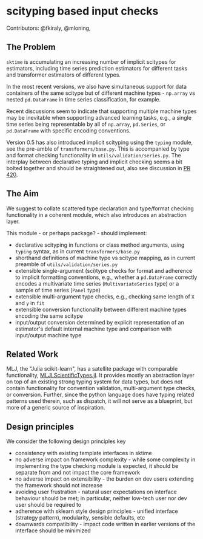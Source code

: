# scityping based input checks

Contributors: @fkiraly, @mloning, 

## The Problem

`sktime` is accumulating an increasing number of implicit scitypes for estimators, including time series prediction estimators for different tasks and transformer estimators of different types.

In the most recent versions, we also have simultaneous support for data containers of the same scitype but of different machine types - `np.array` vs nested `pd.DataFrame` in time series classification, for example.

Recent discussions seem to indicate that supporting multiple machine types may be inevitable when supporting advanced learning tasks, e.g., a single time series being representable by all of `np.array`, `pd.Series`, or `pd.DataFrame` with specific encoding conventions.

Version 0.5 has also introduced implicit scityping using the `typing` module, see the pre-amble of `transformers/base.py`. This is accompanied by type and format checking functionality in `utils/validation/series.py`. The interplay between declarative typing and implicit checking seems a bit bolted together and should be straightened out, also see discussion in [PR 420](https://github.com/alan-turing-institute/sktime/pull/420#issuecomment-716059124).

## The Aim

We suggest to collate scattered type declaration and type/format checking functionality in a coherent module, which also introduces an abstraction layer.

This module - or perhaps package? - should implement:

* declarative scityping in functions or class method arguments, using `typing` syntax, as in current `transformers/base.py`
* shorthand definitions of machine type vs scitype mapping, as in current preamble of `utils/validation/series.py`
* extensible single-argument (sci)type checks for format and adherence to implicit formatting conventions, e.g., whether a `pd.DataFrame` correctly encodes a multivariate time series (`MultivariateSeries` type) or a sample of time series (`Panel` type)
* extensible multi-argument type checks, e.g., checking same length of `X` and `y` in `fit`
* extensible conversion functionality between different machine types encoding the same scitype
* input/output conversion determined by explicit representation of an estimator's default internal machine type and comparison with input/output machine type

## Related Work

MLJ, the "Julia scikit-learn", has a satellite package with comparable functionality, [MLJLScientificTypes.jl](https://alan-turing-institute.github.io/MLJScientificTypes.jl/stable/). It provides mostly an abstraction layer on top of an existing strong typing system for data types, but does not contain functionality for convention validation, multi-argument type checks, or conversion. 
Further, since the python language does have typing related patterns used therein, such as dispatch, it will not serve as a blueprint, but more of a generic source of inspiration.

## Design principles

We consider the following design principles key

* consistency with existing template interfaces in sktime
* no adverse impact on framework complexity - while some complexity in implementing the type checking module is expected, it should be separate from and not impact the core framework
* no adverse impact on extensibility - the burden on dev users extending the framework should not increase
* avoiding user frustration - natural user expectations on interface behaviour should be met; in particular, neither low-tech user nor dev user should be required to
* adherence with sklearn style design principles - unified interface (strategy pattern), modularity, sensible defaults, etc
* downwards compatibility - impact code written in earlier versions of the interface should be minimized


